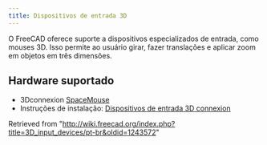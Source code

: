 ```yaml
---
title: Dispositivos de entrada 3D
---
```

O FreeCAD oferece suporte a dispositivos especializados de entrada, como mouses 3D. Isso permite ao usuário girar, fazer translações e aplicar zoom em objetos em três dimensões.

## Hardware suportado

* 3Dconnexion [SpaceMouse](https://3dconnexion.com/spacemouse/)
* Instruções de instalação: [Dispositivos de entrada 3D connexion](/3Dconnexion_input_devices "3Dconnexion input devices")

Retrieved from "<http://wiki.freecad.org/index.php?title=3D_input_devices/pt-br&oldid=1243572>"